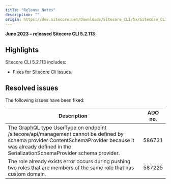 ```yaml
---
title: "Release Notes"
description: ""
origin: https://dev.sitecore.net/Downloads/Sitecore_CLI/5x/Sitecore_CLI_52113/Release_Notes
---
```


**June 2023 – released Sitecore CLI 5.2.113**

## Highlights

Sitecore CLI 5.2.113 includes:

-   Fixes for Sitecore Cli issues.

## Resolved issues

The following issues have been fixed:

 | Description | ADO no. |
 | --- | --- |
 | The GraphQL type UserType on endpoint /sitecore/api/management cannot be defined by schema provider ContentSchemaProvider because it was already defined in the SerializationSchemaProvider schema provider. | 586731 |
 | The role already exists error occurs during pushing two roles that are members of the same role that has custom domain. | 587225 |